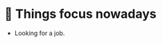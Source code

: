 # 📄 Things focus nowadays
- Looking for a job.


<!---
- 👋 Hi, I’m @username2077
- 👀 I’m interested in ...
- 🌱 I’m currently learning ...
- 💞️ I’m looking to collaborate on ...
- 📫 How to reach me ...
--->

<!---
- 📚 2022 Unified National Graduate Entrance Examination  `untill 20220501`
- ⌨ MIT OpenCourseWare & Classic Algorithm Study         `before 20220901`
- 💰 Cryptocurrency HODL                                  `untill END of life`

username2077/username2077 is a ✨ special ✨ repository because its `README.md` (this file) appears on your GitHub profile.
You can click the Preview link to take a look at your changes.
--->
